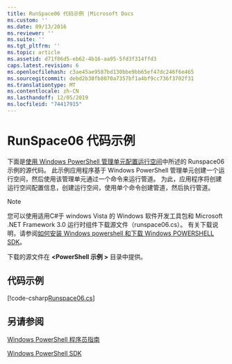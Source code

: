 ```yaml
---
title: RunSpace06 代码示例 |Microsoft Docs
ms.custom: ''
ms.date: 09/13/2016
ms.reviewer: ''
ms.suite: ''
ms.tgt_pltfrm: ''
ms.topic: article
ms.assetid: d71f86d5-eb62-4b16-aa95-5fd3f314ffd3
caps.latest.revision: 6
ms.openlocfilehash: c3ae45ae9587bd130bbe9bb65ef47dc246f6e465
ms.sourcegitcommit: debd2b38fb8070a7357bf1a4bf9cc736f3702f31
ms.translationtype: MT
ms.contentlocale: zh-CN
ms.lasthandoff: 12/05/2019
ms.locfileid: "74417915"
---
```

# <a name="runspace06-code-sample"></a>RunSpace06 代码示例

下面是[使用 Windows PowerShell 管理单元配置运行空间](https://msdn.microsoft.com/en-us/a7289ee8-9732-49ee-91c7-d533e9538b83)中所述的 Runspace06 示例的源代码。 此示例应用程序基于 Windows PowerShell 管理单元创建一个运行空间，然后使用该管理单元通过一个命令来运行管道。 为此，应用程序将创建运行空间配置信息，创建运行空间，使用单个命令创建管道，然后执行管道。

> [!NOTE]
> 您可以使用适用C#于 windows Vista 的 Windows 软件开发工具包和 Microsoft .NET Framework 3.0 运行时组件下载源文件（runspace06.cs）。 有关下载说明，请参阅[如何安装 Windows powershell 和下载 Windows POWERSHELL SDK](/powershell/scripting/developer/installing-the-windows-powershell-sdk)。
>
> 下载的源文件在 **\<PowerShell 示例 >** 目录中提供。

## <a name="code-sample"></a>代码示例

[!code-csharp[Runspace06.cs](../../../../powershell-sdk-samples/SDK-2.0/csharp/Runspace06/Runspace06.cs#L11-L85 "Runspace06.cs")]

## <a name="see-also"></a>另请参阅

[Windows PowerShell 程序员指南](./windows-powershell-programmer-s-guide.md)

[Windows PowerShell SDK](../windows-powershell-reference.md)
